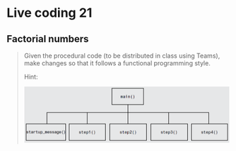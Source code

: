 # Live coding 21

## Factorial numbers

> Given the procedural code (to be distributed in class using Teams), make changes so that it follows a functional programming style.
>
> Hint:
>
> ![](diagram.png)
